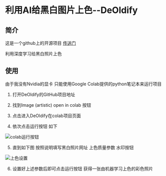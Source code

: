 # 利用AI给黑白图片上色--DeOldify

## 简介

这是一个github上的开源项目 [传送门](https://github.com/jantic/DeOldify)

利用深度学习给黑白照片上色

## 使用

由于我没有Nvidia的显卡 只能使用Google Colab提供的python笔记本来运行项目

1. 打开DeOldify的GitHub项目地址

2. 找到Image (artistic) open in colab 按钮

3. 点击进入DeOldify在colab项目页面

4. 依次点击运行按钮 如下

![colab运行按钮](https://github.com/tothepythonmoon/2badaoblog/blob/master/blog/No_0012_%E5%88%A9%E7%94%A8AI%E7%BB%99%E9%BB%91%E7%99%BD%E5%9B%BE%E7%89%87%E4%B8%8A%E8%89%B2/colab%E8%BF%90%E8%A1%8C%E6%8C%89%E9%92%AE.png?raw=true)

5. 直到如下图 按照说明填写黑白照片网址 上色质量参数 水印按钮

![上色设置](https://github.com/tothepythonmoon/2badaoblog/blob/master/blog/No_0012_%E5%88%A9%E7%94%A8AI%E7%BB%99%E9%BB%91%E7%99%BD%E5%9B%BE%E7%89%87%E4%B8%8A%E8%89%B2/%E4%B8%8A%E8%89%B2%E8%AE%BE%E7%BD%AE.png?raw=true)

6. 设置好上述参数后即可点击运行按钮 获得一张由机器学习上色的彩色照片
